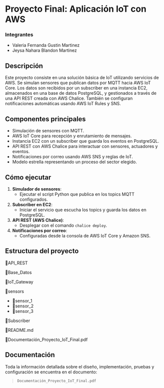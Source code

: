 # Proyecto Final: Aplicación IoT con AWS 

### Integrantes 

- Valeria Fernanda Gustin Martinez
- Jeysa Nahara Blandon Martinez

## Descripción

Este proyecto consiste en una solución básica de IoT utilizando servicios de AWS. Se simulan sensores que publican datos por MQTT hacia AWS IoT Core. Los datos son recibidos por un subscriber en una instancia EC2, almacenados en una base de datos PostgreSQL, y gestionados a través de una API REST creada con AWS Chalice. También se configuran notificaciones automáticas usando AWS IoT Rules y SNS.

## Componentes principales

- Simulación de sensores con MQTT.
- AWS IoT Core para recepción y enrutamiento de mensajes.
- Instancia EC2 con un subscriber que guarda los eventos en PostgreSQL.
- API REST con AWS Chalice para interactuar con sensores, actuadores y eventos.
- Notificaciones por correo usando AWS SNS y reglas de IoT.
- Modelo estrella representando un proceso del sector elegido.

## Cómo ejecutar

1. **Simulador de sensores**:
   - Ejecutar el script Python que publica en los topics MQTT configurados.
2. **Subscriber en EC2**:
   - Iniciar el servicio que escucha los topics y guarda los datos en PostgreSQL.
3. **API REST (AWS Chalice)**:
   - Desplegar con el comando `chalice deploy`.
4. **Notificaciones por correo**:
   - Configuradas desde la consola de AWS IoT Core y Amazon SNS.

## Estructura del proyecto

📂API_REST

📂Base_Datos

📂IoT_Gateway

📂sensors

- 📂sensor_1
- 📂sensor_2
- 📂sensor_3

📂Subscriber

📄README.md

📄Documentación_Proyecto_IoT_Final.pdf

## Documentación

Toda la información detallada sobre el diseño, implementación, pruebas y configuración se encuentra en el documento:

> `Documentación_Proyecto_IoT_Final.pdf`